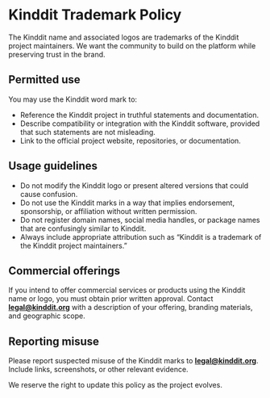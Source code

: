 # Kinddit Trademark Policy

The Kinddit name and associated logos are trademarks of the Kinddit project maintainers. We want the community to build on the platform while preserving trust in the brand.

## Permitted use

You may use the Kinddit word mark to:

* Reference the Kinddit project in truthful statements and documentation.
* Describe compatibility or integration with the Kinddit software, provided that such statements are not misleading.
* Link to the official project website, repositories, or documentation.

## Usage guidelines

* Do not modify the Kinddit logo or present altered versions that could cause confusion.
* Do not use the Kinddit marks in a way that implies endorsement, sponsorship, or affiliation without written permission.
* Do not register domain names, social media handles, or package names that are confusingly similar to Kinddit.
* Always include appropriate attribution such as “Kinddit is a trademark of the Kinddit project maintainers.”

## Commercial offerings

If you intend to offer commercial services or products using the Kinddit name or logo, you must obtain prior written approval. Contact **legal@kinddit.org** with a description of your offering, branding materials, and geographic scope.

## Reporting misuse

Please report suspected misuse of the Kinddit marks to **legal@kinddit.org**. Include links, screenshots, or other relevant evidence.

We reserve the right to update this policy as the project evolves.
